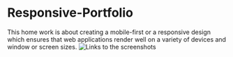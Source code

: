 # Responsive-Portfolio
This home work is about creating a mobile-first or a responsive design which ensures that web applications render well on a variety of devices and window or screen sizes.
![Links to the screenshots](https://github.com/solomon-eke/Responsive-Portfolio/tree/master/screenshots)
